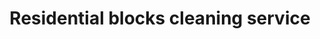 ---
title: "Residential blocks cleaning service"
alt: "Cleaning for reception areas, stairwells, lifts, walkways, and communal spaces"
description: "Cleaning for reception areas, stairwells, lifts, walkways, and communal spaces"
category: "commercial-cleaning"
subcategory: "residential-block-cleaning"
task: "residential-block-cleaning"
image: "/commercial-cleaning/residential-block-cleaning.webp"
ogImage: "/commercial-cleaning/residential-block-cleaning.webp"
colour: "yellow"
pathtxt: "Residential blocks cleaning"
published: true
---